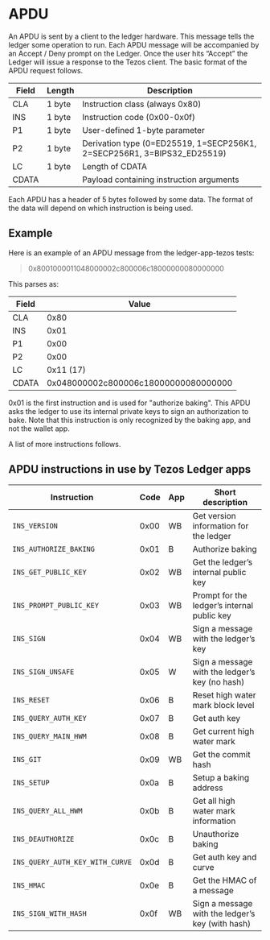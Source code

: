 # APDU

An APDU is sent by a client to the ledger hardware. This message tells
the ledger some operation to run. Each APDU message will be
accompanied by an Accept / Deny prompt on the Ledger. Once the user
hits “Accept” the Ledger will issue a response to the Tezos client.
The basic format of the APDU request follows.

| Field | Length | Description                                                             |
|-------|--------|-------------------------------------------------------------------------|
| CLA   | 1 byte | Instruction class (always 0x80)                                         |
| INS   | 1 byte | Instruction code (0x00-0x0f)                                            |
| P1    | 1 byte | User-defined 1-byte parameter                                           |
| P2    | 1 byte | Derivation type (0=ED25519, 1=SECP256K1, 2=SECP256R1, 3=BIPS32_ED25519) |
| LC    | 1 byte | Length of CDATA                                                         |
| CDATA | <LC>   | Payload containing instruction arguments                                |

Each APDU has a header of 5 bytes followed by some data. The format of
the data will depend on which instruction is being used.

## Example

Here is an example of an APDU message from the ledger-app-tezos tests:

> 0x8001000011048000002c800006c18000000080000000

This parses as:

| Field | Value                                |
|-------|--------------------------------------|
| CLA   | 0x80                                 |
| INS   | 0x01                                 |
| P1    | 0x00                                 |
| P2    | 0x00                                 |
| LC    | 0x11 (17)                            |
| CDATA | 0x048000002c800006c18000000080000000 |

0x01 is the first instruction and is used for "authorize baking". This
APDU asks the ledger to use its internal private keys to sign an
authorization to bake. Note that this instruction is only recognized
by the baking app, and not the wallet app.

A list of more instructions follows.

## APDU instructions in use by Tezos Ledger apps

| Instruction                     | Code | App | Short description                                |
|---------------------------------|------|-----|--------------------------------------------------|
| `INS_VERSION`                   | 0x00 | WB  | Get version information for the ledger           |
| `INS_AUTHORIZE_BAKING`          | 0x01 | B   | Authorize baking                                 |
| `INS_GET_PUBLIC_KEY`            | 0x02 | WB  | Get the ledger’s internal public key             |
| `INS_PROMPT_PUBLIC_KEY`         | 0x03 | WB  | Prompt for the ledger’s internal public key      |
| `INS_SIGN`                      | 0x04 | WB  | Sign a message with the ledger’s key             |
| `INS_SIGN_UNSAFE`               | 0x05 | W   | Sign a message with the ledger’s key (no hash)   |
| `INS_RESET`                     | 0x06 | B   | Reset high water mark block level                |
| `INS_QUERY_AUTH_KEY`            | 0x07 | B   | Get auth key                                     |
| `INS_QUERY_MAIN_HWM`            | 0x08 | B   | Get current high water mark                      |
| `INS_GIT`                       | 0x09 | WB  | Get the commit hash                              |
| `INS_SETUP`                     | 0x0a | B   | Setup a baking address                           |
| `INS_QUERY_ALL_HWM`             | 0x0b | B   | Get all high water mark information              |
| `INS_DEAUTHORIZE`               | 0x0c | B   | Unauthorize baking                               |
| `INS_QUERY_AUTH_KEY_WITH_CURVE` | 0x0d | B   | Get auth key and curve                           |
| `INS_HMAC`                      | 0x0e | B   | Get the HMAC of a message                        |
| `INS_SIGN_WITH_HASH`            | 0x0f | WB  | Sign a message with the ledger’s key (with hash) |
